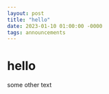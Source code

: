 ```yaml
---
layout: post
title: "hello"
date: 2023-01-10 01:00:00 -0000
tags: announcements
---
```


# hello

some other text
